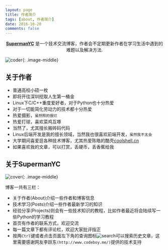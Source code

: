 ```yaml
---
layout: page
title: 作者简介
tags: [about, 作者简介]
date: 2016-10-20
comments: false
---
```

    
<center><a href="http://410588896.github.io/"><b>SupermanYC</b></a> 是一个技术交流博客，作者会不定期更新作者在学习生活中遇到的难题以及解决方法.</center>

![coder](http://img1.mydrivers.com/img/20141117/77dc212580524c0e99297bcd3f5dab91.jpg){: .image-middle}

## 关于作者
* 普通高校小硕一枚
* 即将开往深圳挖取人生第一桶金
* Linux下C/C++重度爱好者，对于Python也十分热爱
* 对于一切能简化劳动力的技术都十分热爱
* 热爱摄影，`虽然照的很烂`
* 热爱打球，喜欢菜鸡互啄
* 当然了，尤其擅长搬砖码代码
* Linux后端开发是我的擅长领域，当然我也很喜欢前端开发，`虽然我不太会`
* 大学期间喜爱逛各种技术博客，尤其热爱陈皓的酷壳[coolshell.cn](http://coolshell.cn/)
* 如果喜欢我的文章，可以打赏，丢硬币，丢香蕉给我

## 关于SupermanYC

![cover](http://410588896.github.io/about/image/cover.png){: .image-middle}

博客一共有三栏：

* 关于作者(About)介绍一些作者和博客信息
* 技术学习(Posts)介绍一些作者最新学习的知识
* 经验分享(Projects)则会有一些技术知识的教程，比如作者最近将会陆续写一些Python的学习教程
* 首页有作者的联系方式，欢迎交流
* 每一篇文章下都有评论栏，欢迎大家批评指正
* 按两`Ctrl`键或者点击页面左下角的查询图标![search](http://410588896.github.io/about/image/search.png)可以搜索历史文章，这里需要感谢网友李跃东`(http://www.codeboy.me/)`提供的技术支持

